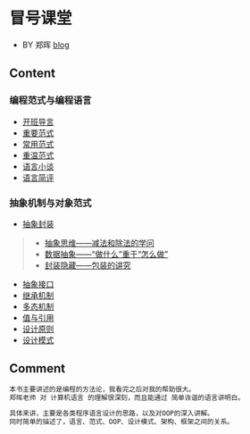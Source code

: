#  冒号课堂
* BY 郑晖 [blog](https://www.cnblogs.com/xyz98/archive/2009/03/20/1417919.html)
## Content

### 编程范式与编程语言
* [开班导言](chapter/1-introduction.md) 
* [重要范式](chapter/2_important-paradigms.md)  
* [常用范式](chapter/3_commonly-use-paradigms.md)  
* [重温范式](chapter/4_review_paradigms.md)  
* [语言小谈](chapter/5_language_chit-chat.md)  
* [语言简评](chapter/6_language-comment.md)  

### 抽象机制与对象范式
* [抽象封装]()
> * [抽象思维——减法和除法的学问](chapter/7.1_abstract.md)
> * [数据抽象——“做什么”重于“怎么做”](chapter/7.2_abstract-what-to-do.md)
> * [封装隐藏——包装的讲究]()
* [抽象接口]()  
* [继承机制]()  
* [多态机制]()  
* [值与引用]()  
* [设计原则]()  
* [设计模式]()  

## Comment
```md
本书主要讲述的是编程的方法论，我看完之后对我的帮助很大。
郑晖老师 对 计算机语言 的理解很深刻，而且能通过 简单诙谐的语言讲明白。

具体来讲，主要是各类程序语言设计的思路，以及对OOP的深入讲解。
同时简单的描述了，语言、范式、OOP、设计模式、架构、框架之间的关系。
```